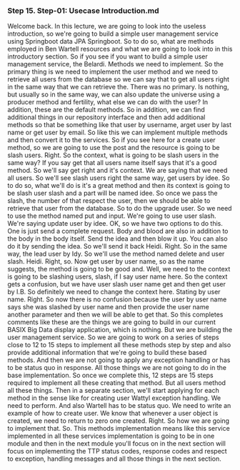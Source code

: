 
### Step 15. Step-01: Usecase Introduction.md
Welcome back.  In this lecture, we are going to look into the useless introduction, so we're going to build a simple  user management service using Springboot data JPA Springboot.  So to do so, what are methods employed in Ben Wartell resources and what we are going to look into  in this introductory section.  So if you see if you want to build a simple user management service, the Belardi.  Methods we need to implement.  So the primary thing is we need to implement the user method and we need to retrieve all users from  the database so we can say that to get all users right in the same way that we can retrieve the.  There was no primary.  Is nothing, but usually so in the same way, we can also update the universe using a producer method  and fertility, what else we can do with the user?  In addition, these are the default methods.  So in addition, we can find additional things in our repository interface and then add additional methods  so that be something like that user by username, arget user by last name or get user by email.  So like this we can implement multiple methods and then convert it to the services.  So if you see here for a create user method, so we are going to use the post and the resource is going  to be slash users.  Right.  So the context, what is going to be slash users in the same way?  If you say get that all users name itself says that it's a good method.  So we'll say get right and it's context.  We are saying that we need all users.  So we'll see slash users right the same way, get users by idee.  So to do so, what we'll do is it's a great method and then its context is going to be slash user slash  and a part will be named idee.  So once we pass the slash, the number of that respect the user, then we should be able to retrieve  that user from the database.  So to do the upgrade user.  So we need to use the method named put and input.  We're going to use user slash.  We're saying update user by idee.  OK, so we have two options to do this.  One is just send a complete request.  Body and blood are also in addition to the body in the body itself.  Send the idea and then blow it up.  You can also do it by sending the idea.  So we'll send it back Heidi.  Right.  So in the same way, the lead user by Idy.  So we'll use the method named delete and user slash.  Heidi.  Right, so.  Now get user by user name, so as the name suggests, the method is going to be good and.  Well, we need to the context is going to be slashing users, slash, if I say user name here.  So the context gets a confusion, but we have user slash user name get and then get user by I.B. So  definitely we need to change the context here.  Stating by user name.  Right.  So now there is no confusion because the user by user name says she was slashed by user name and then  provide the user name another parameter and then we will be able to get that.  So this completes comments like these are the things we are going to build in our current BASIX Big  Data display application, which is nothing.  But we are building the user management service.  So we are going to work on a series of steps close to 12 to 15 steps to implement all these methods  step by step and also provide additional information that we're going to build these based methods.  And then we are not going to apply any exception handling or has to be status quo in response.  All those things we are not going to do in the base implementation.  So once we complete this, 12 steps are 15 steps required to implement all these creating that method.  But all users method all these things.  Then in a separate section, we'll start applying for each method in the sense like for creating user  Wattyl exception handling.  We need to perform.  And also Wartell has to be status quo.  We need to write an example of how to create user.  We know that whenever a user object is created, we need to return to zero one created.  Right.  So how we are going to implement that.  So.  This methods implementation means like this service implemented in all these services implementation  is going to be in one module and then in the next module you'll focus on in the next section will focus  on implementing the TTP status codes, response codes and respect to exception, handling messages and  all those things in the next section.         